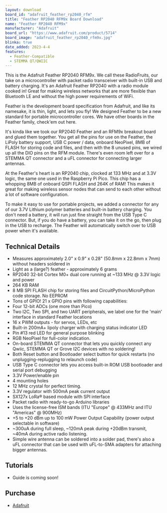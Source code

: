 ```yaml
---
layout: download
board_id: "adafruit_feather_rp2040_rfm"
title: "Feather RP2040 RFM9x Board Download"
name: "Feather RP2040 RFM9x"
manufacturer: "Adafruit"
board_url: "https://www.adafruit.com/product/5714"
board_image: "adafruit_feather_rp2040_rfm9x.jpg"
blinka: true
date_added: 2023-4-4
features:
  - Feather-Compatible
  - STEMMA QT/QWIIC
---
```

This is the Adafruit Feather RP2040 RFM9x. We call these RadioFruits, our take on a microcontroller with packet radio transceiver with built-in USB and battery charging. It's an Adafruit Feather RP2040 with a radio module cooked in! Great for making wireless networks that are more flexible than Bluetooth LE and without the high power requirements of WiFi.

Feather is the development board specification from Adafruit, and like its namesake, it is thin, light, and lets you fly! We designed Feather to be a new standard for portable microcontroller cores. We have other boards in the Feather family, check'em out here.

It's kinda like we took our RP2040 Feather and an RFM9x breakout board and glued them together. You get all the pins for use on the Feather, the LiPoly battery support, USB C power / data, onboard NeoPixel, 8MB of FLASH for storing code and files, and then with the 8 unused pins, we wired up all the DIO pins on the RFM module. There's even room left over for a STEMMA QT connector and a uFL connector for connecting larger antennas.

At the Feather's heart is an RP2040 chip, clocked at 133 MHz and at 3.3V logic, the same one used in the Raspberry Pi Pico. This chip has a whopping 8MB of onboard QSPI FLASH and 264K of RAM! This makes it great for making wireless sensor nodes that can send to each other without a lot of software configuration.

To make it easy to use for portable projects, we added a connector for any of our 3.7V Lithium polymer batteries and built-in battery charging. You don't need a battery, it will run just fine straight from the USB Type C connector. But, if you do have a battery, you can take it on the go, then plug in the USB to recharge. The Feather will automatically switch over to USB power when it's available.

## Technical Details

* Measures approximately 2.0" x 0.9" x 0.28" (50.8mm x 22.8mm x 7mm) without headers soldered in
* Light as a (large?) feather - approximately 6 grams
* RP2040 32-bit Cortex M0+ dual core running at ~133 MHz @ 3.3V logic and power
* 264 KB RAM
* 8 MB SPI FLASH chip for storing files and CircuitPython/MicroPython code storage. No EEPROM
* Tons of GPIO! 21 x GPIO pins with following capabilities:
* Four 12-bit ADCs (one more than Pico)
* Two I2C, Two SPI, and two UART peripherals, we label one for the 'main' interface in standard Feather locations
* 16 x PWM outputs - for servos, LEDs, etc
* Built-in 200mA+ lipoly charger with charging status indicator LED
* Pin #13 red LED for general purpose blinking
* RGB NeoPixel for full-color indication.
* On-board STEMMA QT connector that lets you quickly connect any Qwiic, STEMMA QT or Grove I2C devices with no soldering!
* Both Reset button and Bootloader select button for quick restarts (no unplugging-replugging to relaunch code)
* USB Type C connector lets you access built-in ROM USB bootloader and serial port debugging
* 3.3V Power/enable pin
* 4 mounting holes
* 12 MHz crystal for perfect timing.
* 3.3V regulator with 500mA peak current output
* SX127x LoRa® based module with SPI interface
* Packet radio with ready-to-go Arduino libraries
* Uses the license-free ISM bands (ITU "Europe" @ 433MHz and ITU "Americas" @ 900MHz)
* +5 to +20 dBm up to 100 mW Power Output Capability (power output selectable in software)
* ~300uA during full sleep, ~120mA peak during +20dBm transmit, ~40mA during active radio listening.
* Simple wire antenna can be soldered into a solder pad, there's also a uFL connector that can be used with uFL-to-SMA adapters for attaching bigger antennas.

## Tutorials

* Guide is coming soon!

## Purchase

* [Adafruit](https://www.adafruit.com/product/5714)
